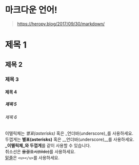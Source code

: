 # 마크다운 언어!  
> https://heropy.blog/2017/09/30/markdown/  
  
# 제목 1  
## 제목 2  
### 제목 3  
#### 제목 4  
##### 제목 5  
###### 제목 6  
  
이텔릭체는 *별표(asterisks)* 혹은 _언더바(underscore)_를 사용하세요.  
두껍게는 **별표(asterisks)** 혹은 __언더바(underscore)__를 사용하세요.  
**_이텔릭체_와 두껍게**를 같이 사용할 수 있습니다.  
취소선은 ~~물결표시(tilde)~~를 사용하세요.  
<u>밑줄</u>은 `<u></u>`를 사용하세요.  
  
